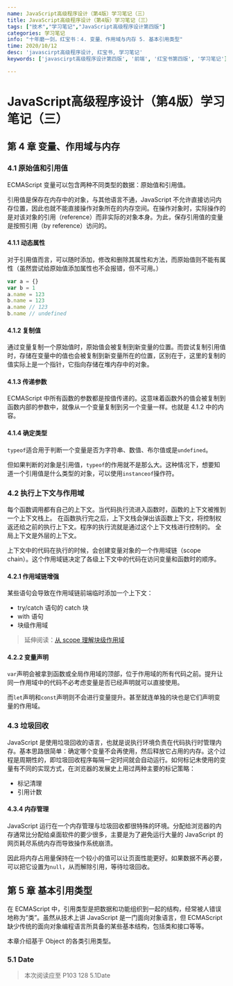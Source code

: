```yaml
---
name: JavaScript高级程序设计（第4版）学习笔记（三）
title: JavaScript高级程序设计（第4版）学习笔记（三）
tags: ["技术","学习笔记","JavaScript高级程序设计第四版"]
categories: 学习笔记
info: "十年磨一剑，红宝书：4. 变量、作用域与内存 5. 基本引用类型"
time: 2020/10/12
desc: 'javascirpt高级程序设计, 红宝书, 学习笔记'
keywords: ['javascirpt高级程序设计第四版', '前端', '红宝书第四版', '学习笔记']

---
```


# JavaScript高级程序设计（第4版）学习笔记（三）

## 第 4 章 变量、作用域与内存

### 4.1 原始值和引用值

ECMAScript 变量可以包含两种不同类型的数据：原始值和引用值。

引用值是保存在内存中的对象，与其他语言不通，JavaScript 不允许直接访问内存位置，因此也就不能直接操作对象所在的内存空间。在操作对象时，实际操作的是对该对象的引用（reference）而非实际的对象本身。为此，保存引用值的变量是按照引用（by reference）访问的。

#### 4.1.1 动态属性

对于引用值而言，可以随时添加，修改和删除其属性和方法，而原始值则不能有属性（虽然尝试给原始值添加属性也不会报错，但不可用。）

```javascript
var a = {}
var b = 1
a.name = 123
b.name = 123
a.name // 123
b.name // undefined
```

#### 4.1.2 复制值

通过变量复制一个原始值时，原始值会被复制到新变量的位置。而尝试复制引用值时，存储在变量中的值也会被复制到新变量所在的位置，区别在于，这里的复制的值实际上是一个指针，它指向存储在堆内存中的对象。

#### 4.1.3 传递参数

ECMAScript 中所有函数的参数都是按值传递的。这意味着函数外的值会被复制到函数内部的参数中，就像从一个变量复制到另一个变量一样。也就是 4.1.2 中的内容。

#### 4.1.4 确定类型

`typeof`适合用于判断一个变量是否为字符串、数值、布尔值或是`undefined`。

但如果判断的对象是引用值，`typeof`的作用就不是那么大。这种情况下，想要知道一个引用值是什么类型的对象，可以使用`instanceof`操作符。

### 4.2 执行上下文与作用域

每个函数调用都有自己的上下文。当代码执行流进入函数时，函数的上下文被推到一个上下文栈上。 在函数执行完之后，上下文栈会弹出该函数上下文，将控制权返还给之前的执行上下文。程序的执行流就是通过这个上下文栈进行控制的。 全局上下文是外层的上下文。

上下文中的代码在执行的时候，会创建变量对象的一个作用域链（scope chain）。这个作用域链决定了各级上下文中的代码在访问变量和函数时的顺序。

#### 4.2.1 作用域链增强

某些语句会导致在作用域链前端临时添加一个上下文：

- try/catch 语句的 catch 块
- with 语句
- 块级作用域

> 延伸阅读：[从 scope 理解块级作用域](https://blog.liubasara.info/#/blog/articleDetail/mdroot%2F%E6%8A%80%E6%9C%AF%2F%E4%BB%8Escope%E7%90%86%E8%A7%A3%E5%9D%97%E7%BA%A7%E4%BD%9C%E7%94%A8%E5%9F%9F.md)

#### 4.2.2 变量声明

`var`声明会被拿到函数或全局作用域的顶部，位于作用域的所有代码之前。提升让同一作用域中的代码不必考虑变量是否已经声明就可以直接使用。

而`let`声明和`const`声明则不会进行变量提升。甚至就连单独的块也是它们声明变量的作用域。

### 4.3 垃圾回收

JavaScript 是使用垃圾回收的语言，也就是说执行环境负责在代码执行时管理内存。基本思路很简单：确定哪个变量不会再使用，然后释放它占用的内存。这个过程是周期性的，即垃圾回收程序每隔一定时间就会自动运行。如何标记未使用的变量有不同的实现方式，在浏览器的发展史上用过两种主要的标记策略：

- 标记清理
- 引用计数

#### 4.3.4 内存管理

JavaScript 运行在一个内存管理与垃圾回收都很特殊的环境。分配给浏览器的内存通常比分配给桌面软件的要少很多，主要是为了避免运行大量的 JavaScript 的网页耗尽系统内存而导致操作系统崩溃。

因此将内存占用量保持在一个较小的值可以让页面性能更好。如果数据不再必要，可以把它设置为`null`，从而解除引用，等待垃圾回收。

## 第 5 章 基本引用类型

在 ECMAScript 中，引用类型是把数据和功能组织到一起的结构，经常被人错误地称为“类”。虽然从技术上讲 JavaScript 是一门面向对象语言，但 ECMAScript 缺少传统的面向对象编程语言所具备的某些基本结构，包括类和接口等等。

本章介绍基于 Object 的各类引用类型。

### 5.1 Date



> 本次阅读应至 P103 128  5.1Date
